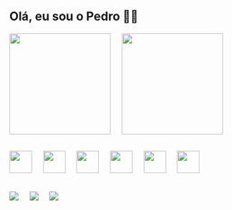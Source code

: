 ## Olá, eu sou o Pedro 👋🏼

<div style="display: flex; gap: 15px;">
<a>
  <img height=180em align="center" src="https://github-readme-stats.vercel.app/api?username=plucasm&show_icons=true&theme=radical" />
  &nbsp;&nbsp;&nbsp;
  <img height=180em align="center" src="https://github-readme-stats.vercel.app/api/top-langs/?username=plucasm&theme=radical" />
</a>
</div>

## 

<div>
<a >
  <img height=40 width=40 src="https://cdn.jsdelivr.net/gh/devicons/devicon@latest/icons/java/java-original.svg" />
  &nbsp;&nbsp;&nbsp;
  <img height=40 width=40 src="https://cdn.jsdelivr.net/gh/devicons/devicon@latest/icons/javascript/javascript-original.svg" />
  &nbsp;&nbsp;&nbsp;
  <img height=40 width=40 src="https://cdn.jsdelivr.net/gh/devicons/devicon@latest/icons/html5/html5-original.svg" />
  &nbsp;&nbsp;&nbsp;
  <img height=40 width=40 src="https://cdn.jsdelivr.net/gh/devicons/devicon@latest/icons/css3/css3-original.svg" />
  &nbsp;&nbsp;&nbsp;
  <img height=40 width=40 src="https://cdn.jsdelivr.net/gh/devicons/devicon@latest/icons/python/python-original.svg" />
  &nbsp;&nbsp;&nbsp;
  <img height=40 width=40 src="https://cdn.jsdelivr.net/gh/devicons/devicon@latest/icons/postgresql/postgresql-original.svg" />
</a>
</div>

##

<div>
  <a href="https://github.com/plucasm"><img src="https://img.shields.io/badge/GitHub-100000?style=for-the-badge&logo=github&logoColor=white"></a>
  &nbsp;&nbsp;&nbsp;
  <a href="https://www.instagram.com/flowparei/" ><img src="https://img.shields.io/badge/Instagram-E4405F?style=for-the-badge&logo=instagram&logoColor=white"></a>
  &nbsp;&nbsp;&nbsp;
  <a href="https://www.linkedin.com/in/pedro-lucas-sm/"><img src="https://img.shields.io/badge/LinkedIn-0077B5?style=for-the-badge&logo=linkedin&logoColor=white"></a>
</div>
